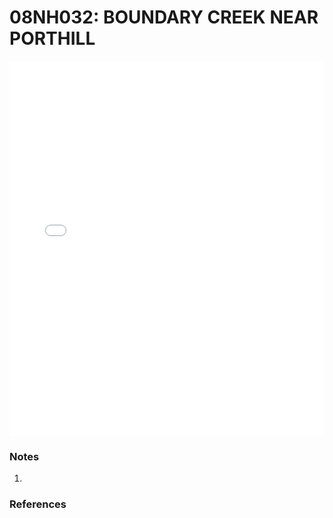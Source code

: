 # 08NH032: BOUNDARY CREEK NEAR PORTHILL

<iframe src="/distribution_estimation/_static/stations/08NH032_fdc.html" width="100%" height="600" frameborder="0"></iframe>

### Notes
1. 

### References

